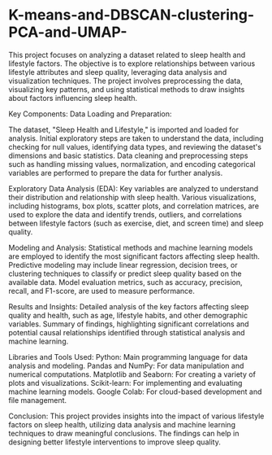 # K-means-and-DBSCAN-clustering-PCA-and-UMAP-

This project focuses on analyzing a dataset related to sleep health and lifestyle factors. The objective is to explore relationships between various lifestyle attributes and sleep quality, leveraging data analysis and visualization techniques. The project involves preprocessing the data, visualizing key patterns, and using statistical methods to draw insights about factors influencing sleep health.

Key Components:
Data Loading and Preparation:

The dataset, "Sleep Health and Lifestyle," is imported and loaded for analysis.
Initial exploratory steps are taken to understand the data, including checking for null values, identifying data types, and reviewing the dataset's dimensions and basic statistics.
Data cleaning and preprocessing steps such as handling missing values, normalization, and encoding categorical variables are performed to prepare the data for further analysis.

Exploratory Data Analysis (EDA):
Key variables are analyzed to understand their distribution and relationship with sleep health.
Various visualizations, including histograms, box plots, scatter plots, and correlation matrices, are used to explore the data and identify trends, outliers, and correlations between lifestyle factors (such as exercise, diet, and screen time) and sleep quality.

Modeling and Analysis:
Statistical methods and machine learning models are employed to identify the most significant factors affecting sleep health.
Predictive modeling may include linear regression, decision trees, or clustering techniques to classify or predict sleep quality based on the available data.
Model evaluation metrics, such as accuracy, precision, recall, and F1-score, are used to measure performance.

Results and Insights:
Detailed analysis of the key factors affecting sleep quality and health, such as age, lifestyle habits, and other demographic variables.
Summary of findings, highlighting significant correlations and potential causal relationships identified through statistical analysis and machine learning.

Libraries and Tools Used:
Python: Main programming language for data analysis and modeling.
Pandas and NumPy: For data manipulation and numerical computations.
Matplotlib and Seaborn: For creating a variety of plots and visualizations.
Scikit-learn: For implementing and evaluating machine learning models.
Google Colab: For cloud-based development and file management.

Conclusion:
This project provides insights into the impact of various lifestyle factors on sleep health, utilizing data analysis and machine learning techniques to draw meaningful conclusions. The findings can help in designing better lifestyle interventions to improve sleep quality.


